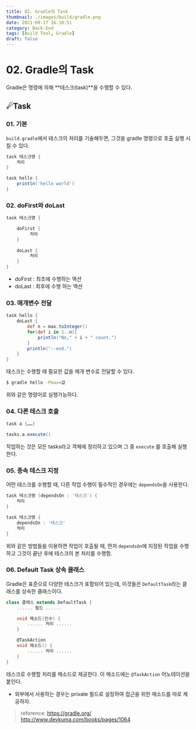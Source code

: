 ```yaml
---
title: 02. Gradle의 Task
thumbnail: ./images/build/gradle.png
date: 2021-09-17 16:10:51
category: Back-End
tags: [Build Tool, Gradle]
draft: false
---
```


# 02. Gradle의 Task

Gradle은 명령에 의해 **테스크(task)**을 수행할 수 있다.




## ☄Task

### 01. 기본

`build.gradle`에서 테스크의 처리를 기술해두면, 그것을 gradle 명령으로 호출 실행 시킬 수 있다.

```groovy
task 테스크명 {
    처리
}

task hello {
    println('hello world')
}
```

### 02. doFirst와 doLast

```groovy
task 테스크명 {

    doFirst {
         처리
    }
    
    doLast {
         처리
    }
}
```

- doFirst : 최초에 수행하는 액션
- doLast : 최후에 수행 하는 액션

### 03. 매개변수 전달

```groovy
task hello {
    doLast {
        def n = max.toInteger()
        for(def i in 1..n){
            println("No," + i + " count.")
        }
        println("--end.")
    }
}
```

태스크는 수행할 때 필요한 값을 매개 변수로 전달할 수 있다.

```bash
$ gradle hello -Pmax=값
```

위와 같은 명령어로 실행가능하다.

### 04. 다른 테스크 호출

```groovy
task a {……}

tasks.a.execute()
```

작업하는 것은 모든 tasks라고 객체에 정리하고 있으며 그 중 `execute` 를 호출해 실행한다.

### 05. 종속 테스크 지정

어떤 테스크를 수행할 때, 다른 작업 수행이 필수적인 경우에는 `dependsOn`을 사용한다.

```groovy
task 테스크명 (dependsOn : '테스크') {
    처리
}

task 테스크명 {
    dependsOn : '테스크'
    처리
}
```

위와 같은 방법들을 이용하면 작업이 호출될 때, 먼저 `dependsOn`에 지정된 작업을 수행하고 그것이 끝난 후에 테스크의 본 처리를 수행함.

### 06. Default Task 상속 클래스

Gradle은 표준으로 다양한 테스크가 포함되어 있는데, 이것들은 `DefaultTask`라는 클래스를 상속한 클래스이다.

```groovy
class 클래스 extends DefaultTask {
    ...... 필드 ......

    void 메소드(인수) {
        ...... 처리 ......
    }

    @TaskAction
    void 메소드() {
        ...... 처리 ......
    }
}
```

 테스크로 수행할 처리를 메소드로 제공한다. 이 메소드에는 `@TaskAction` 어노테이션을 붙인다.

- 외부에서 사용하는 경우는 private 필드로 설정하여 접근을 위한 메소드를 따로 제공하자.



> reference: https://gradle.org/   http://www.devkuma.com/books/pages/1064
